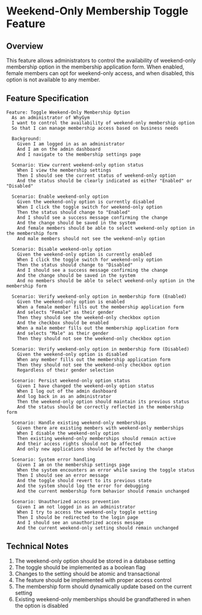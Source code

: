 # Weekend-Only Membership Toggle Feature

## Overview
This feature allows administrators to control the availability of weekend-only membership option in the membership application form. When enabled, female members can opt for weekend-only access, and when disabled, this option is not available to any member.

## Feature Specification

```gherkin
Feature: Toggle Weekend-Only Membership Option
  As an administrator of WhyGym
  I want to control the availability of weekend-only membership option
  So that I can manage membership access based on business needs

  Background:
    Given I am logged in as an administrator
    And I am on the admin dashboard
    And I navigate to the membership settings page

  Scenario: View current weekend-only option status
    When I view the membership settings
    Then I should see the current status of weekend-only option
    And the status should be clearly indicated as either "Enabled" or "Disabled"

  Scenario: Enable weekend-only option
    Given the weekend-only option is currently disabled
    When I click the toggle switch for weekend-only option
    Then the status should change to "Enabled"
    And I should see a success message confirming the change
    And the change should be saved in the system
    And female members should be able to select weekend-only option in the membership form
    And male members should not see the weekend-only option

  Scenario: Disable weekend-only option
    Given the weekend-only option is currently enabled
    When I click the toggle switch for weekend-only option
    Then the status should change to "Disabled"
    And I should see a success message confirming the change
    And the change should be saved in the system
    And no members should be able to select weekend-only option in the membership form

  Scenario: Verify weekend-only option in membership form (Enabled)
    Given the weekend-only option is enabled
    When a female member fills out the membership application form
    And selects "Female" as their gender
    Then they should see the weekend-only checkbox option
    And the checkbox should be enabled
    When a male member fills out the membership application form
    And selects "Male" as their gender
    Then they should not see the weekend-only checkbox option

  Scenario: Verify weekend-only option in membership form (Disabled)
    Given the weekend-only option is disabled
    When any member fills out the membership application form
    Then they should not see the weekend-only checkbox option
    Regardless of their gender selection

  Scenario: Persist weekend-only option status
    Given I have changed the weekend-only option status
    When I log out of the admin dashboard
    And log back in as an administrator
    Then the weekend-only option should maintain its previous status
    And the status should be correctly reflected in the membership form

  Scenario: Handle existing weekend-only memberships
    Given there are existing members with weekend-only memberships
    When I disable the weekend-only option
    Then existing weekend-only memberships should remain active
    And their access rights should not be affected
    And only new applications should be affected by the change

  Scenario: System error handling
    Given I am on the membership settings page
    When the system encounters an error while saving the toggle status
    Then I should see an error message
    And the toggle should revert to its previous state
    And the system should log the error for debugging
    And the current membership form behavior should remain unchanged

  Scenario: Unauthorized access prevention
    Given I am not logged in as an administrator
    When I try to access the weekend-only toggle setting
    Then I should be redirected to the login page
    And I should see an unauthorized access message
    And the current weekend-only setting should remain unchanged
```

## Technical Notes
1. The weekend-only option should be stored in a database setting
2. The toggle should be implemented as a boolean flag
3. Changes to the setting should be atomic and transactional
4. The feature should be implemented with proper access control
5. The membership form should dynamically update based on the current setting
6. Existing weekend-only memberships should be grandfathered in when the option is disabled